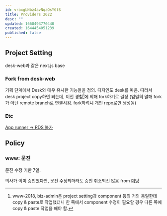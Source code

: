 ```yaml
---
id: vraxgLNbz4avNqaOsYGtS
title: Providers 2022
desc: ""
updated: 1668493770440
created: 1644454051239
published: false
---
```


## Project Setting

desk-web과 같은 next.js base

### Fork from desk-web

기획 단계에서 Desk와 매우 유사한 기능들을 정의. 디자인도 desk를 따옴.
따라서 desk project copy하면 되는데, 이전 경험[^1]에 의해 fork하기로 결정
(엄밀히 말해 fork가 아닌 remote branch로 연결시킴. fork하려니 개인 repo로만 생성됨)

### Etc

[App runner -> RDS 불가](https://github.com/aws/apprunner-roadmap/issues/1)

[^1]: www-2018, biz-admin은 project setting과 component 등의 거의 동일한데 copy & paste로 작업했더니 한 쪽에서 component 수정이 필요할 경우 다른 쪽에 copy & paste 작업을 해야 함.

## Policy

### www: 문진

문진 수정 기한 7일.

의사가 이미 승인했다면, 문진 수정되더라도 승인 취소되진 않음 from [미팅](https://calendar.google.com/calendar/event?action=VIEW&eid=N3ZxNzM5ZW1xbnQ2YnAyc2o2MDhlYTN2Z2UgbHVrZUBnZW5vcGxhbi5jb20&tok=MTYjYmVuQGdlbm9wbGFuLmNvbWU1NTg4Nzc0MjI1Yzk0ZmJmYjAxYTJmNThhYWNmZWQ1ZmM4NjQwMTg&ctz=Asia%2FSeoul&hl=ko&es=1)

